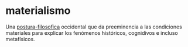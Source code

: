 # materialismo

Una [postura-filosofica](postura-filosofica.md) occidental que da preeminencia a las condiciones materiales para explicar los fenómenos históricos, cognidivos e incluso metafísicos.
